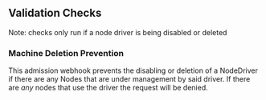 ## Validation Checks

Note: checks only run if a node driver is being disabled or deleted

### Machine Deletion Prevention

This admission webhook prevents the disabling or deletion of a NodeDriver if there are any Nodes that are under management by said driver. If there are _any_ nodes that use the driver the request will be denied.
